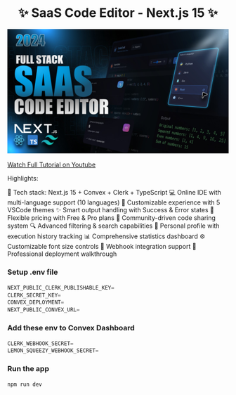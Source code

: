 <h1 align="center">✨ SaaS Code Editor - Next.js 15 ✨</h1>

![Demo App](/public/screenshot-for-readme.png)

[Watch Full Tutorial on Youtube](https://youtu.be/fGkRQgf6Scw)

Highlights:

🚀 Tech stack: Next.js 15 + Convex + Clerk + TypeScript
💻 Online IDE with multi-language support (10 languages)
🎨 Customizable experience with 5 VSCode themes
✨ Smart output handling with Success & Error states
💎 Flexible pricing with Free & Pro plans
🤝 Community-driven code sharing system
🔍 Advanced filtering & search capabilities
👤 Personal profile with execution history tracking
📊 Comprehensive statistics dashboard
⚙️ Customizable font size controls
🔗 Webhook integration support
🌟 Professional deployment walkthrough

### Setup .env file

```js
NEXT_PUBLIC_CLERK_PUBLISHABLE_KEY=
CLERK_SECRET_KEY=
CONVEX_DEPLOYMENT=
NEXT_PUBLIC_CONVEX_URL=
```

### Add these env to Convex Dashboard

```js
CLERK_WEBHOOK_SECRET=
LEMON_SQUEEZY_WEBHOOK_SECRET=
```

### Run the app

```shell
npm run dev
```

